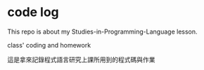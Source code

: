 code log
========

This repo is about my Studies-in-Programming-Language lesson.

class' coding and homework

這是拿來記錄程式語言研究上課所用到的程式碼與作業